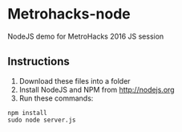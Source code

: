 # Metrohacks-node
NodeJS demo for MetroHacks 2016 JS session


Instructions
------------
1. Download these files into a folder
2. Install NodeJS and NPM from <http://nodejs.org>
3. Run these commands:
```
npm install
sudo node server.js
```

